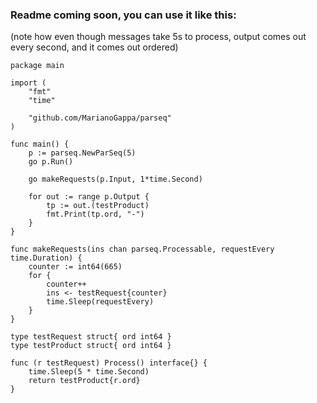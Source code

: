 ### Readme coming soon, you can use it like this:
(note how even though messages take 5s to process, output comes out every second, and it comes out ordered)

```
package main

import (
	"fmt"
	"time"

	"github.com/MarianoGappa/parseq"
)

func main() {
	p := parseq.NewParSeq(5)
	go p.Run()

	go makeRequests(p.Input, 1*time.Second)

	for out := range p.Output {
		tp := out.(testProduct)
		fmt.Print(tp.ord, "-")
	}
}

func makeRequests(ins chan parseq.Processable, requestEvery time.Duration) {
	counter := int64(665)
	for {
		counter++
		ins <- testRequest{counter}
		time.Sleep(requestEvery)
	}
}

type testRequest struct{ ord int64 }
type testProduct struct{ ord int64 }

func (r testRequest) Process() interface{} {
	time.Sleep(5 * time.Second)
	return testProduct{r.ord}
}
```
